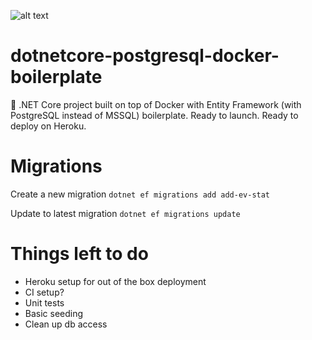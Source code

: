 ![alt text](https://github.com/tgilgil/dotnetcore-postgres-docker-boilerplate/blob/master/tech.png ".NET Core + Docker + Postgres")

# dotnetcore-postgresql-docker-boilerplate
💠 .NET Core project built on top of Docker with Entity Framework (with PostgreSQL instead of MSSQL) boilerplate. Ready to launch. Ready to deploy on Heroku.

# Migrations

Create a new migration
`dotnet ef migrations add add-ev-stat`

Update to latest migration
`dotnet ef migrations update`

# Things left to do
- Heroku setup for out of the box deployment
- CI setup?
- Unit tests
- Basic seeding
- Clean up db access
